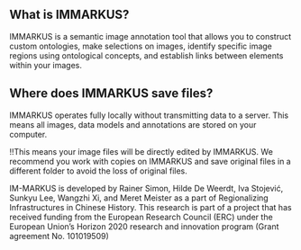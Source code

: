 ## What is IMMARKUS? 

IMMARKUS is a semantic image annotation tool that allows you to construct custom ontologies, make selections on images, identify specific image regions using ontological concepts, and establish links between elements within your images.  

## Where does IMMARKUS save files? 

IMMARKUS operates fully locally without transmitting data to a server. This means all images, data models and annotations are stored on your computer.  

!!This means your image files will be directly edited by IMMARKUS. We recommend you work with copies on IMMARKUS and save original files in a different folder to avoid the loss of original files. 

IM-MARKUS is developed by Rainer Simon, Hilde De Weerdt, Iva Stojević, Sunkyu Lee, Wangzhi Xi, and Meret Meister as a part of Regionalizing Infrastructures in Chinese History. This research is part of a project that has received funding from the European Research Council (ERC) under the European Union’s Horizon 2020 research and innovation program (Grant agreement No. 101019509) 